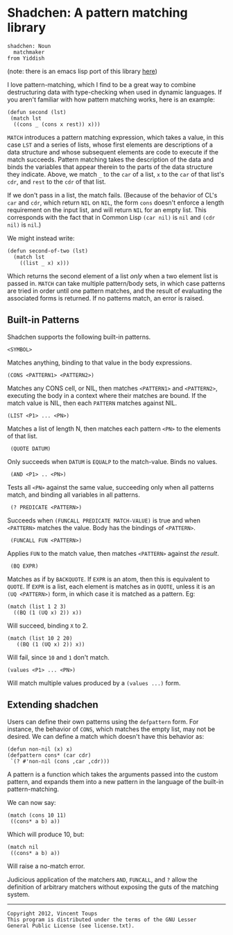 Shadchen: A pattern matching library
====================================

    shadchen: Noun
      matchmaker
    from Yiddish

(note: there is an emacs lisp port of this library [here][shadchen-el])

I love pattern-matching, which I find to be a great way to combine
destructuring data with type-checking when used in dynamic languages.
If you aren't familiar with how pattern matching works, here is an
example:

    (defun second (lst)
     (match lst 
      ((cons _ (cons x rest)) x)))

`MATCH` introduces a pattern matching expression, which takes a value,
in this case `LST` and a series of lists, whose first elements are
descriptions of a data structure and whose subsequent elements are
code to execute if the match succeeds.  Pattern matching takes the
description of the data and binds the variables that appear therein to
the parts of the data structure they indicate.  Above, we match `_` to
the `car` of a list, `x` to the `car` of that list's `cdr`, and `rest`
to the `cdr` of that list.  

If we don't pass in a list, the match fails.  (Because of the behavior
of CL's `car` and `cdr`, which return `NIL` on `NIL`, the form `cons`
doesn't enforce a length requirement on the input list, and will
return `NIL` for an empty list.  This corresponds with the fact that
in Common Lisp `(car nil)` is `nil` and `(cdr nil)` is `nil`.)

We might instead write:

    (defun second-of-two (lst)
      (match lst
        ((list _ x) x)))

Which returns the second element of a list _only_ when a two element
list is passed in.  `MATCH` can take multiple pattern/body sets, in
which case patterns are tried in order until one pattern matches, and
the result of evaluating the associated forms is returned.  If no
patterns match, an error is raised.

Built-in Patterns
-----------------

Shadchen supports the following built-in patterns.

    <SYMBOL>

Matches anything, binding <SYMBOL> to that value in the body
expressions.

    (CONS <PATTERN1> <PATTERN2>)

Matches any CONS cell, or NIL, then matches `<PATTERN1>` and
`<PATTERN2>`, executing the body in a context where their matches are
bound.  If the match value is NIL, then each `PATTERN` matches against
NIL.

    (LIST <P1> ... <PN>)

Matches a list of length N, then matches each pattern `<PN>` to the
elements of that list.

     (QUOTE DATUM)

Only succeeds when `DATUM` is `EQUALP` to the match-value.  Binds no
values.

     (AND <P1> .. <PN>)

Tests all `<PN>` against the same value, succeeding only when all
patterns match, and binding all variables in all patterns.

     (? PREDICATE <PATTERN>)

Succeeds when `(FUNCALL PREDICATE MATCH-VALUE)` is true and when
`<PATTERN>` matches the value.  Body has the bindings of `<PATTERN>`.  

     (FUNCALL FUN <PATTERN>)

Applies `FUN` to the match value, then matches `<PATTERN>` against _the
result_.

     (BQ EXPR)

Matches as if by `BACKQUOTE`.  If `EXPR` is an atom, then this is
equivalent to `QUOTE`.  If `EXPR` is a list, each element is matches
as in `QUOTE`, unless it is an `(UQ <PATTERN>)` form, in which case it
is matched as a pattern.  Eg:

    (match (list 1 2 3)
      ((BQ (1 (UQ x) 2)) x)) 

Will succeed, binding `X` to 2.  

    (match (list 10 2 20)
       ((BQ (1 (UQ x) 2)) x))

Will fail, since `10` and `1` don't match.

    (values <P1> ... <PN>)

Will match multiple values produced by a `(values ...)` form.

Extending shadchen
------------------

Users can define their own patterns using the `defpattern` form.  For
instance, the behavior of `CONS`, which matches the empty list, may
not be desired.  We can define a match which doesn't have this
behavior as:

    (defun non-nil (x) x)
    (defpattern cons* (car cdr)
     `(? #'non-nil (cons ,car ,cdr)))

A pattern is a function which takes the arguments passed into the
custom pattern, and expands them into a new pattern in the language of
the built-in pattern-matching.  

We can now say:

    (match (cons 10 11)
     ((cons* a b) a)) 

Which will produce 10, but:

    (match nil
     ((cons* a b) a))

Will raise a no-match error.  

Judicious application of the matchers `AND`, `FUNCALL`, and `?` allow
the definition of arbitrary matchers without exposing the guts of the
matching system.

* * *

    Copyright 2012, Vincent Toups
    This program is distributed under the terms of the GNU Lesser 
    General Public License (see license.txt).

[shadchen-el]:https://github.com/VincentToups/emacs-utils/blob/master/shadchen.el

